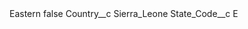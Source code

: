<?xml version="1.0" encoding="UTF-8"?>
<CustomMetadata xmlns="http://soap.sforce.com/2006/04/metadata" xmlns:xsi="http://www.w3.org/2001/XMLSchema-instance" xmlns:xsd="http://www.w3.org/2001/XMLSchema">
    <label>Eastern</label>
    <protected>false</protected>
    <values>
        <field>Country__c</field>
        <value xsi:type="xsd:string">Sierra_Leone</value>
    </values>
    <values>
        <field>State_Code__c</field>
        <value xsi:type="xsd:string">E</value>
    </values>
</CustomMetadata>
